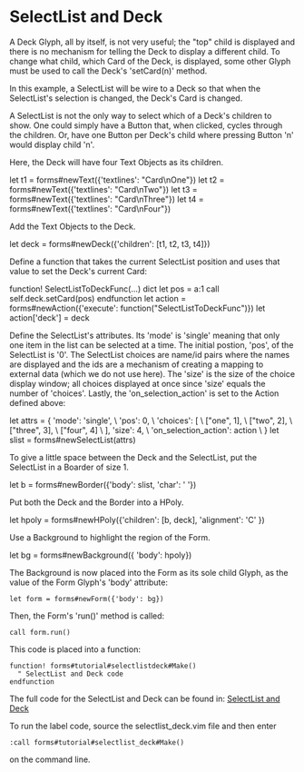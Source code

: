 # SelectList and Deck 

A Deck Glyph, all by itself, is not very useful; the "top" child is
displayed and there is no mechanism for telling the Deck to display
a different child. To change what child, which Card of the Deck, is
displayed, some other Glyph must be used to call the Deck's 'setCard(n)'
method.

In this example, a SelectList will be wire to a Deck so that when the
SelectList's selection is changed, the Deck's Card is changed.

A SelectList is not the only way to select which of a Deck's children
to show. One could simply have a Button that, when clicked, cycles
through the children. Or, have one Button per Deck's child where
pressing Button 'n' would display child 'n'.


Here, the Deck will have four Text Objects as its children.

  let t1 = forms#newText({'textlines': "Card\nOne"})
  let t2 = forms#newText({'textlines': "Card\nTwo"})
  let t3 = forms#newText({'textlines': "Card\nThree"})
  let t4 = forms#newText({'textlines': "Card\nFour"})

Add the Text Objects to the Deck.

  let deck = forms#newDeck({'children': [t1, t2, t3, t4]})

Define a function that takes the current SelectList position and uses
that value to set the Deck's current Card:

  function! SelectListToDeckFunc(...) dict
    let pos = a:1
    call self.deck.setCard(pos)
  endfunction
  let action = forms#newAction({'execute': function("SelectListToDeckFunc")})
  let action['deck'] = deck

Define the SelectList's attributes. Its 'mode' is 'single' meaning that
only one item in the list can be selected at a time. The initial 
postion, 'pos', of the SelectList is '0'. The SelectList choices
are name/id pairs where the names are displayed and the ids are a
mechanism of creating a mapping to external data (which we do not use here).
The 'size' is the size of the choice display window; all choices displayed
at once since 'size' equals the number of 'choices'. Lastly, the
'on_selection_action' is set to the Action defined above:

  let attrs = { 'mode': 'single',
              \ 'pos': 0,
              \ 'choices': [
              \ ["one", 1],
              \ ["two", 2],
              \ ["three", 3],
              \ ["four", 4]
              \ ], 'size': 4,
              \ 'on_selection_action': action
              \ }
  let slist = forms#newSelectList(attrs)

To give a little space between the Deck and the SelectList, put the SelectList
in a Boarder of size 1.

  let b = forms#newBorder({'body': slist, 'char': ' '})

Put both the Deck and the Border into a HPoly.

  let hpoly = forms#newHPoly({'children': [b, deck], 'alignment': 'C' })

Use a Background to highlight the region of the Form.

  let bg = forms#newBackground({ 'body': hpoly})

The Background is now placed into the Form as its sole child Glyph, as
the value of the Form Glyph's 'body' attribute:

    let form = forms#newForm({'body': bg})

Then, the Form's 'run()' method is called:

    call form.run()

This code is placed into a function:

    function! forms#tutorial#selectlistdeck#Make()
      " SelectList and Deck code
    endfunction

The full code for the SelectList and Deck can be found in: [SelectList and Deck](https://github.com/megaannum/forms/blob/master/autoload/forms/tutorial/selectlist_deck.vim)

To run the label code, source the selectlist_deck.vim file and then enter

    :call forms#tutorial#selectlist_deck#Make()

on the command line.
